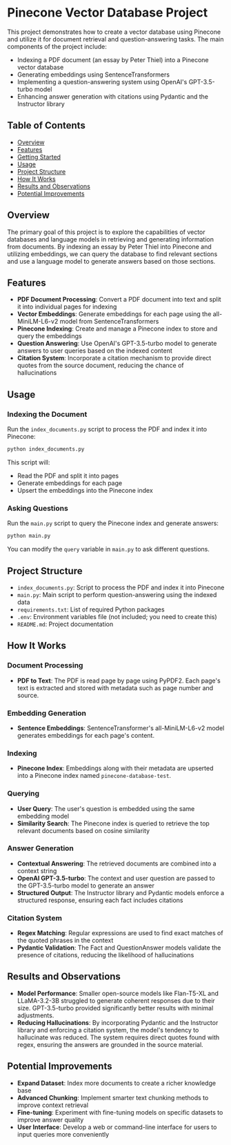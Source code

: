 # Pinecone Vector Database Project

This project demonstrates how to create a vector database using Pinecone and utilize it for document retrieval and question-answering tasks. The main components of the project include:

* Indexing a PDF document (an essay by Peter Thiel) into a Pinecone vector database
* Generating embeddings using SentenceTransformers
* Implementing a question-answering system using OpenAI's GPT-3.5-turbo model
* Enhancing answer generation with citations using Pydantic and the Instructor library

## Table of Contents

* [Overview](#overview)
* [Features](#features)
* [Getting Started](#getting-started)
* [Usage](#usage)
* [Project Structure](#project-structure)
* [How It Works](#how-it-works)
* [Results and Observations](#results-and-observations)
* [Potential Improvements](#potential-improvements)

## Overview

The primary goal of this project is to explore the capabilities of vector databases and language models in retrieving and generating information from documents. By indexing an essay by Peter Thiel into Pinecone and utilizing embeddings, we can query the database to find relevant sections and use a language model to generate answers based on those sections.

## Features

* **PDF Document Processing**: Convert a PDF document into text and split it into individual pages for indexing
* **Vector Embeddings**: Generate embeddings for each page using the all-MiniLM-L6-v2 model from SentenceTransformers
* **Pinecone Indexing**: Create and manage a Pinecone index to store and query the embeddings
* **Question Answering**: Use OpenAI's GPT-3.5-turbo model to generate answers to user queries based on the indexed content
* **Citation System**: Incorporate a citation mechanism to provide direct quotes from the source document, reducing the chance of hallucinations

## Usage

### Indexing the Document

Run the `index_documents.py` script to process the PDF and index it into Pinecone:

```bash
python index_documents.py
```

This script will:
* Read the PDF and split it into pages
* Generate embeddings for each page
* Upsert the embeddings into the Pinecone index

### Asking Questions

Run the `main.py` script to query the Pinecone index and generate answers:

```bash
python main.py
```

You can modify the `query` variable in `main.py` to ask different questions.

## Project Structure

* `index_documents.py`: Script to process the PDF and index it into Pinecone
* `main.py`: Main script to perform question-answering using the indexed data
* `requirements.txt`: List of required Python packages
* `.env`: Environment variables file (not included; you need to create this)
* `README.md`: Project documentation

## How It Works

### Document Processing
* **PDF to Text**: The PDF is read page by page using PyPDF2. Each page's text is extracted and stored with metadata such as page number and source.

### Embedding Generation
* **Sentence Embeddings**: SentenceTransformer's all-MiniLM-L6-v2 model generates embeddings for each page's content.

### Indexing
* **Pinecone Index**: Embeddings along with their metadata are upserted into a Pinecone index named `pinecone-database-test`.

### Querying
* **User Query**: The user's question is embedded using the same embedding model
* **Similarity Search**: The Pinecone index is queried to retrieve the top relevant documents based on cosine similarity

### Answer Generation
* **Contextual Answering**: The retrieved documents are combined into a context string
* **OpenAI GPT-3.5-turbo**: The context and user question are passed to the GPT-3.5-turbo model to generate an answer
* **Structured Output**: The Instructor library and Pydantic models enforce a structured response, ensuring each fact includes citations

### Citation System
* **Regex Matching**: Regular expressions are used to find exact matches of the quoted phrases in the context
* **Pydantic Validation**: The Fact and QuestionAnswer models validate the presence of citations, reducing the likelihood of hallucinations

## Results and Observations

* **Model Performance**: Smaller open-source models like Flan-T5-XL and LLaMA-3.2-3B struggled to generate coherent responses due to their size. GPT-3.5-turbo provided significantly better results with minimal adjustments.
* **Reducing Hallucinations**: By incorporating Pydantic and the Instructor library and enforcing a citation system, the model's tendency to hallucinate was reduced. The system requires direct quotes found with regex, ensuring the answers are grounded in the source material.

## Potential Improvements

* **Expand Dataset**: Index more documents to create a richer knowledge base
* **Advanced Chunking**: Implement smarter text chunking methods to improve context retrieval
* **Fine-tuning**: Experiment with fine-tuning models on specific datasets to improve answer quality
* **User Interface**: Develop a web or command-line interface for users to input queries more conveniently
